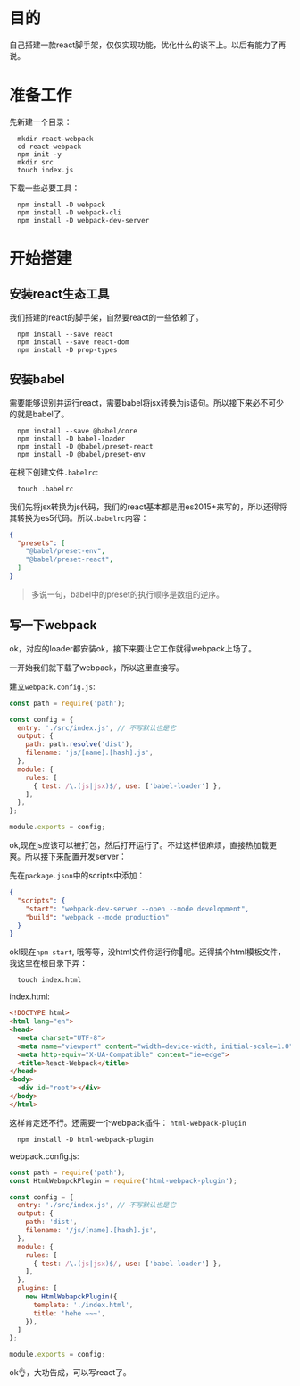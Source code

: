 # 目的
自己搭建一款react脚手架，仅仅实现功能，优化什么的谈不上。以后有能力了再说。

# 准备工作
先新建一个目录：
```shell
  mkdir react-webpack
  cd react-webpack
  npm init -y
  mkdir src
  touch index.js
```

下载一些必要工具：
```shell
  npm install -D webpack
  npm install -D webpack-cli
  npm install -D webpack-dev-server
```

# 开始搭建
## 安装react生态工具
我们搭建的react的脚手架，自然要react的一些依赖了。
```shell
  npm install --save react
  npm install --save react-dom
  npm install -D prop-types
```

## 安装babel
需要能够识别并运行react，需要babel将jsx转换为js语句。所以接下来必不可少的就是babel了。
```shell
  npm install --save @babel/core
  npm install -D babel-loader
  npm install -D @babel/preset-react
  npm install -D @babel/preset-env
```

在根下创建文件`.babelrc`:
```shell
  touch .babelrc
```

我们先将jsx转换为js代码，我们的react基本都是用es2015+来写的，所以还得将其转换为es5代码。所以`.babelrc`内容：
```json
{
  "presets": [
    "@babel/preset-env",
    "@babel/preset-react",
  ]
}
```
> 多说一句，babel中的preset的执行顺序是数组的逆序。

## 写一下webpack
ok，对应的loader都安装ok，接下来要让它工作就得webpack上场了。

一开始我们就下载了webpack，所以这里直接写。

建立`webpack.config.js`:
```js
const path = require('path');

const config = {
  entry: './src/index.js', // 不写默认也是它
  output: {
    path: path.resolve('dist'),
    filename: 'js/[name].[hash].js',
  },
  module: {
    rules: [
      { test: /\.(js|jsx)$/, use: ['babel-loader'] },
    ],
  },
};

module.exports = config;
```

ok,现在js应该可以被打包，然后打开运行了。不过这样很麻烦，直接热加载更爽。所以接下来配置开发server：

先在`package.json`中的scripts中添加：
```json
{
  "scripts": {
    "start": "webpack-dev-server --open --mode development",
    "build": "webpack --mode production"
  }
}
```

ok!现在`npm start`, 哦等等，没html文件你运行你🐴呢。还得搞个html模板文件，我这里在根目录下弄：
```shell
  touch index.html
```
index.html:
```html
<!DOCTYPE html>
<html lang="en">
<head>
  <meta charset="UTF-8">
  <meta name="viewport" content="width=device-width, initial-scale=1.0">
  <meta http-equiv="X-UA-Compatible" content="ie=edge">
  <title>React-Webpack</title>
</head>
<body>
  <div id="root"></div>
</body>
</html>
```

这样肯定还不行。还需要一个webpack插件： `html-webpack-plugin`
```shell
  npm install -D html-webpack-plugin
```
webpack.config.js:
```js
const path = require('path');
const HtmlWebapckPlugin = require('html-webpack-plugin');

const config = {
  entry: './src/index.js', // 不写默认也是它
  output: {
    path: 'dist',
    filename: '/js/[name].[hash].js',
  },
  module: {
    rules: [
      { test: /\.(js|jsx)$/, use: ['babel-loader'] },
    ],
  },
  plugins: [
    new HtmlWebapckPlugin({
      template: './index.html',
      title: 'hehe ~~~',
    }),
  ]
};

module.exports = config;
```

ok👌，大功告成，可以写react了。